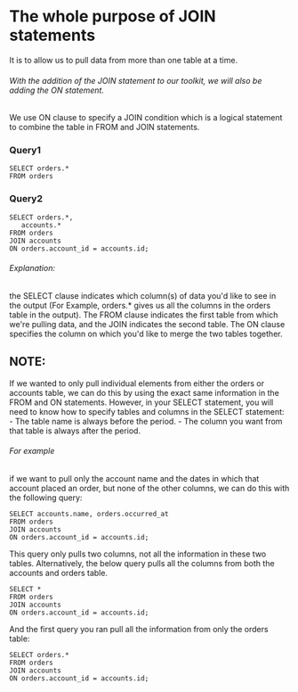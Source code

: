 # The whole purpose of JOIN statements
It is to allow us to pull data from more than one table at a time.

###### With the addition of the JOIN statement to our toolkit, we will also be adding the ON statement.
We use ON clause to specify a JOIN condition which is a logical statement to combine the table in FROM and JOIN statements.

### Query1

    SELECT orders.*
    FROM orders

### Query2

    SELECT orders.*,
       accounts.*
    FROM orders 
    JOIN accounts
    ON orders.account_id = accounts.id;

###### Explanation:
the SELECT clause indicates which column(s) of data you'd like to see in the output (For Example, orders.* gives us all the columns in the orders table in the output). The FROM clause indicates the first table from which we're pulling data, and the JOIN indicates the second table. The ON clause specifies the column on which you'd like to merge the two tables together. 

## NOTE:
If we wanted to only pull individual elements from either the orders or accounts table, we can do this by using the exact same information in the FROM and ON statements. However, in your SELECT statement, you will need to know how to specify tables and columns in the SELECT statement:
    - The table name is always before the period.
    - The column you want from that table is always after the period.

###### For example
if we want to pull only the account name and the dates in which that account placed an order, but none of the other columns, we can do this with the following query:

    SELECT accounts.name, orders.occurred_at
    FROM orders
    JOIN accounts
    ON orders.account_id = accounts.id;

This query only pulls two columns, not all the information in these two tables. Alternatively, the below query pulls all the columns from both the accounts and orders table.

    SELECT *
    FROM orders
    JOIN accounts
    ON orders.account_id = accounts.id;

And the first query you ran pull all the information from only the orders table:

    SELECT orders.*
    FROM orders
    JOIN accounts
    ON orders.account_id = accounts.id;
